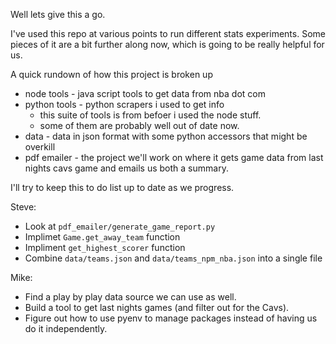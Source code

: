 Well lets give this a go.

I've used this repo at various points to run different stats experiments. Some
pieces of it are a bit further along now, which is going to be really helpful
for us.

A quick rundown of how this project is broken up
* node tools - java script tools to get data from nba dot com
* python tools - python scrapers i used to get info
    * this suite of tools is from befoer i used the node stuff.
    * some of them are probably well out of date now.
* data - data in json format with some python accessors that might be overkill
* pdf emailer - the project we'll work on where it gets game data from last
  nights cavs game and emails us both a summary.

I'll try to keep this to do list up to date as we progress.

Steve:
  * Look at `pdf_emailer/generate_game_report.py`
  * Implimet `Game.get_away_team` function
  * Impliment `get_highest_scorer` function
  * Combine `data/teams.json` and `data/teams_npm_nba.json` into a single file

Mike:
  * Find a play by play data source we can use as well.
  * Build a tool to get last nights games (and filter out for the Cavs).
  * Figure out how to use pyenv to manage packages instead of having us do it
    independently.

